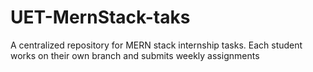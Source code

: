 # UET-MernStack-taks
A centralized repository for MERN stack internship tasks. Each student works on their own branch and submits weekly assignments
 
